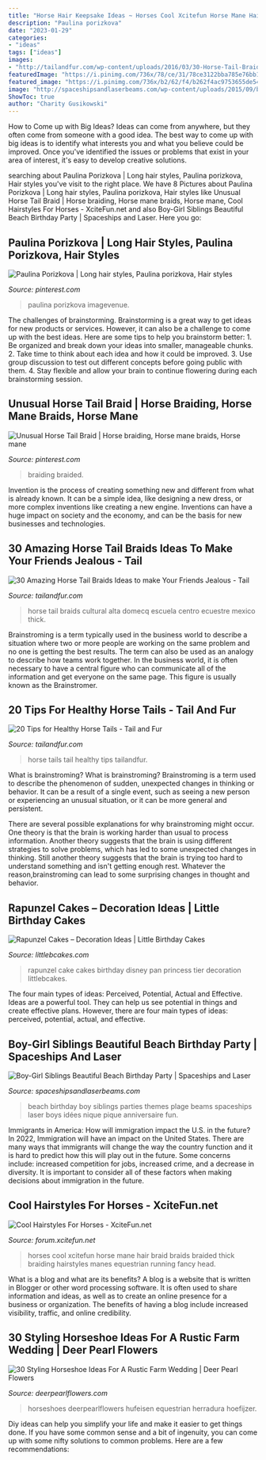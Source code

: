 ```yaml
---
title: "Horse Hair Keepsake Ideas ~ Horses Cool Xcitefun Horse Mane Hair Braid Braids Braided Thick Braiding Hairstyles Manes Equestrian Running Fancy Head"
description: "Paulina porizkova"
date: "2023-01-29"
categories:
- "ideas"
tags: ["ideas"]
images:
- "http://tailandfur.com/wp-content/uploads/2016/03/30-Horse-Tail-Braids-Ideas-15.jpg"
featuredImage: "https://i.pinimg.com/736x/78/ce/31/78ce3122bba785e76bb1cab3adff53f1.jpg"
featured_image: "https://i.pinimg.com/736x/b2/62/f4/b262f4ac9753655de5457416b7cf4288.jpg"
image: "http://spaceshipsandlaserbeams.com/wp-content/uploads/2015/09/boys-beach-birthday-party-ideas.jpg"
ShowToc: true
author: "Charity Gusikowski"
---
```



How to Come up with Big Ideas?
Ideas can come from anywhere, but they often come from someone with a good idea. The best way to come up with big ideas is to identify what interests you and what you believe could be improved. Once you've identified the issues or problems that exist in your area of interest, it's easy to develop creative solutions.

	

		
searching about Paulina Porizkova | Long hair styles, Paulina porizkova, Hair styles you've visit to the right place. We have 8 Pictures about Paulina Porizkova | Long hair styles, Paulina porizkova, Hair styles like Unusual Horse Tail Braid | Horse braiding, Horse mane braids, Horse mane, Cool Hairstyles For Horses - XciteFun.net and also Boy-Girl Siblings Beautiful Beach Birthday Party | Spaceships and Laser. Here you go:
		
    
## Paulina Porizkova | Long Hair Styles, Paulina Porizkova, Hair Styles

<img loading=lazy src="https://i.pinimg.com/736x/78/ce/31/78ce3122bba785e76bb1cab3adff53f1.jpg" onerror="this.onerror=null;this.src='https://tse4.mm.bing.net/th?id=OIP.NNBwY8B9XvHYJvSzD8zHwAHaLB&amp;pid=15.1';" alt="Paulina Porizkova | Long hair styles, Paulina porizkova, Hair styles">

_Source: pinterest.com_

>paulina porizkova imagevenue. 

	

The challenges of brainstorming.
Brainstorming is a great way to get ideas for new products or services. However, it can also be a challenge to come up with the best ideas. Here are some tips to help you brainstorm better: 1. Be organized and break down your ideas into smaller, manageable chunks. 2. Take time to think about each idea and how it could be improved. 3. Use group discussion to test out different concepts before going public with them. 4. Stay flexible and allow your brain to continue flowering during each brainstorming session.

    
## Unusual Horse Tail Braid | Horse Braiding, Horse Mane Braids, Horse Mane

<img loading=lazy src="https://i.pinimg.com/736x/b2/62/f4/b262f4ac9753655de5457416b7cf4288.jpg" onerror="this.onerror=null;this.src='https://tse3.mm.bing.net/th?id=OIP.BUKHPt7Dyl782oaEQB5WoQHaNE&amp;pid=15.1';" alt="Unusual Horse Tail Braid | Horse braiding, Horse mane braids, Horse mane">

_Source: pinterest.com_

>braiding braided. 

	

Invention is the process of creating something new and different from what is already known. It can be a simple idea, like designing a new dress, or more complex inventions like creating a new engine. Inventions can have a huge impact on society and the economy, and can be the basis for new businesses and technologies.

    
## 30 Amazing Horse Tail Braids Ideas To Make Your Friends Jealous - Tail

<img loading=lazy src="http://tailandfur.com/wp-content/uploads/2016/03/30-Horse-Tail-Braids-Ideas-15.jpg" onerror="this.onerror=null;this.src='https://tse2.mm.bing.net/th?id=OIP.78aEKZBo3tobh7O5vw-eawHaNx&amp;pid=15.1';" alt="30 Amazing Horse Tail Braids Ideas to make Your Friends Jealous - Tail">

_Source: tailandfur.com_

>horse tail braids cultural alta domecq escuela centro ecuestre mexico thick. 

	

Brainstroming is a term typically used in the business world to describe a situation where two or more people are working on the same problem and no one is getting the best results. The term can also be used as an analogy to describe how teams work together. In the business world, it is often necessary to have a central figure who can communicate all of the information and get everyone on the same page. This figure is usually known as the Brainstromer.

    
## 20 Tips For Healthy Horse Tails - Tail And Fur

<img loading=lazy src="https://tailandfur.com/wp-content/uploads/2016/02/20-Tips-for-Healthy-Horse-Tail-Feature-Image.jpg" onerror="this.onerror=null;this.src='https://tse2.mm.bing.net/th?id=OIP.RRFqov2fqxFd5lv1THfAEgHaE8&amp;pid=15.1';" alt="20 Tips for Healthy Horse Tails - Tail and Fur">

_Source: tailandfur.com_

>horse tails tail healthy tips tailandfur. 

	

What is brainstroming?
What is brainstroming?
Brainstroming is a term used to describe the phenomenon of sudden, unexpected changes in thinking or behavior. It can be a result of a single event, such as seeing a new person or experiencing an unusual situation, or it can be more general and persistent.

There are several possible explanations for why brainstroming might occur. One theory is that the brain is working harder than usual to process information. Another theory suggests that the brain is using different strategies to solve problems, which has led to some unexpected changes in thinking. Still another theory suggests that the brain is trying too hard to understand something and isn't getting enough rest. Whatever the reason,brainstroming can lead to some surprising changes in thought and behavior.

    
## Rapunzel Cakes – Decoration Ideas | Little Birthday Cakes

<img loading=lazy src="http://www.littlebcakes.com/wp-content/uploads/2013/08/Rapunzel-Cake-Pan.jpg" onerror="this.onerror=null;this.src='https://tse4.mm.bing.net/th?id=OIP.tqgWB2Q-8wN5bo5QcUhSjQHaKI&amp;pid=15.1';" alt="Rapunzel Cakes – Decoration Ideas | Little Birthday Cakes">

_Source: littlebcakes.com_

>rapunzel cake cakes birthday disney pan princess tier decoration littlebcakes. 

	

The four main types of ideas: Perceived, Potential, Actual and Effective.
Ideas are a powerful tool. They can help us see potential in things and create effective plans. However, there are four main types of ideas: perceived, potential, actual, and effective.

    
## Boy-Girl Siblings Beautiful Beach Birthday Party | Spaceships And Laser

<img loading=lazy src="http://spaceshipsandlaserbeams.com/wp-content/uploads/2015/09/boys-beach-birthday-party-ideas.jpg" onerror="this.onerror=null;this.src='https://tse1.mm.bing.net/th?id=OIP.T-kTA8B4GrtATQhnqgSmawHaLH&amp;pid=15.1';" alt="Boy-Girl Siblings Beautiful Beach Birthday Party | Spaceships and Laser">

_Source: spaceshipsandlaserbeams.com_

>beach birthday boy siblings parties themes plage beams spaceships laser boys idées nique pique anniversaire fun. 

	

Immigrants in America: How will immigration impact the U.S. in the future?
In 2022, Immigration will have an impact on the United States. There are many ways that immigrants will change the way the country function and it is hard to predict how this will play out in the future. Some concerns include: increased competition for jobs, increased crime, and a decrease in diversity. It is important to consider all of these factors when making decisions about immigration in the future.

    
## Cool Hairstyles For Horses - XciteFun.net

<img loading=lazy src="http://img.xcitefun.net/users/2015/01/372716,xcitefun-horses-hairstyle-3.jpg" onerror="this.onerror=null;this.src='https://tse3.mm.bing.net/th?id=OIP.63HlqcqZqsPvY2KL0TsjqAHaLH&amp;pid=15.1';" alt="Cool Hairstyles For Horses - XciteFun.net">

_Source: forum.xcitefun.net_

>horses cool xcitefun horse mane hair braid braids braided thick braiding hairstyles manes equestrian running fancy head. 

	

What is a blog and what are its benefits?
A blog is a website that is written in Blogger or other word processing software. It is often used to share information and ideas, as well as to create an online presence for a business or organization. The benefits of having a blog include increased visibility, traffic, and online credibility.

    
## 30 Styling Horseshoe Ideas For A Rustic Farm Wedding | Deer Pearl Flowers

<img loading=lazy src="https://www.deerpearlflowers.com/wp-content/uploads/2016/02/Metallic-Lucky-Diamond-Horseshoe-Wall-Decor-in-Gold-or-Silver.jpg" onerror="this.onerror=null;this.src='https://tse4.mm.bing.net/th?id=OIP.x6V71rr-6lVhjgMhuz3GEQHaKp&amp;pid=15.1';" alt="30 Styling Horseshoe Ideas For A Rustic Farm Wedding | Deer Pearl Flowers">

_Source: deerpearlflowers.com_

>horseshoes deerpearlflowers hufeisen equestrian herradura hoefijzer. 

	

Diy ideas can help you simplify your life and make it easier to get things done. If you have some common sense and a bit of ingenuity, you can come up with some nifty solutions to common problems. Here are a few recommendations: 

